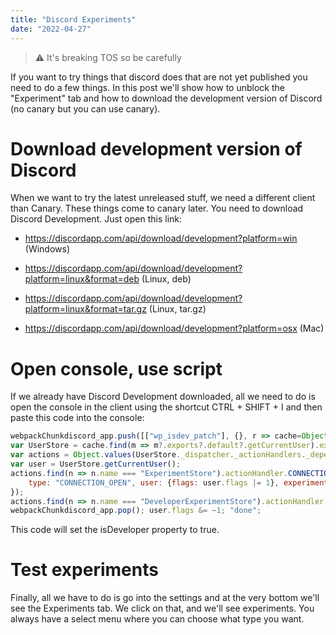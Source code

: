 ```yaml
---
title: "Discord Experiments"
date: "2022-04-27"
---
```


> ⚠️ It's breaking TOS so be carefully

If you want to try things that discord does that are not yet published you need to do a few things. In this post we'll show how to unblock the "Experiment" tab and how to download the development version of Discord (no canary but you can use canary).

# Download development version of Discord
When we want to try the latest unreleased stuff, we need a different client than Canary. These things come to canary later.
You need to download Discord Development. Just open this link:

- https://discordapp.com/api/download/development?platform=win (Windows)

- https://discordapp.com/api/download/development?platform=linux&format=deb (Linux, deb)

- https://discordapp.com/api/download/development?platform=linux&format=tar.gz (Linux, tar.gz)

- https://discordapp.com/api/download/development?platform=osx (Mac)

# Open console, use script
If we already have Discord Development downloaded, all we need to do is open the console in the client using the shortcut CTRL + SHIFT + I and then paste this code into the console:
```JavaScript
webpackChunkdiscord_app.push([["wp_isdev_patch"], {}, r => cache=Object.values(r.c)]);
var UserStore = cache.find(m => m?.exports?.default?.getCurrentUser).exports.default;
var actions = Object.values(UserStore._dispatcher._actionHandlers._dependencyGraph.nodes);
var user = UserStore.getCurrentUser();
actions.find(n => n.name === "ExperimentStore").actionHandler.CONNECTION_OPEN({
	type: "CONNECTION_OPEN", user: {flags: user.flags |= 1}, experiments: [],
});
actions.find(n => n.name === "DeveloperExperimentStore").actionHandler.CONNECTION_OPEN();
webpackChunkdiscord_app.pop(); user.flags &= ~1; "done";
```
This code will set the isDeveloper property to true.

# Test experiments
Finally, all we have to do is go into the settings and at the very bottom we'll see the Experiments tab. We click on that, and we'll see experiments. You always have a select menu where you can choose what type you want.
